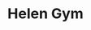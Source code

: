 ---
pid: mx58
title: Helen Gym
location_transcription: 52 & Pine St
coordinates: "[-75.226226459478, 39.953536720297]"
zipcode: '19139'
gen_neighborhood: West Philadelphia
neighborhood: Walnut Hill
outside_phl: 
age: '58'
age_range: 50-59
instagram: 
image_file_name: mx_58.jpg
proposal_transcription: Helen gym for mayor
topic: Unknown
topic_summary: '0'
type: 
keywords_other: 
credit: Dorian King
image_labels: 
twitter: 
facebook: 
permalink: "/monuments/mx58/"
layout: item-page
---